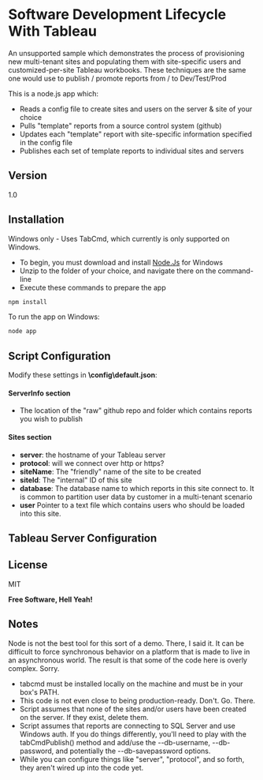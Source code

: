 Software Development Lifecycle With Tableau
=========

An unsupported sample which demonstrates the process of provisioning new multi-tenant sites and populating them with site-specific users and customized-per-site Tableau workbooks. These techniques are the same one would use to publish / promote reports from / to  Dev/Test/Prod

This is a node.js app which: 

  - Reads a config file to create sites and users on the server & site of your choice
  - Pulls "template" reports from a source control system (github)
  - Updates each "template" report with site-specific information specified in the config file
  - Publishes each set of template reports to individual sites and servers
  

 
Version
----

1.0



Installation
--------------
Windows only - Uses TabCmd, which currently is only supported on Windows. 

 - To begin, you must download and install [Node.Js] for Windows
 - Unzip to the folder of your choice, and navigate there on the command-line
 - Execute these commands to prepare the app
 
```sh
npm install 
```


To run the app on Windows:

```sh
node app
```
Script Configuration
-----------

Modify these settings in **\config\default.json**:


#### ServerInfo section

 - The location of the "raw" github repo and folder which contains reports you wish to publish
 
#### Sites section
 - **server**: the hostname of your Tableau server
 - **protocol**: will we connect over http or https?
 - **siteName**: The "friendly" name of the site to be created
 - **siteId**: The "internal" ID of this site
 - **database**: The database name to which reports in this site connect to. It is common to partition user data by customer in a multi-tenant scenario
 - **user** Pointer to a text file which contains users who should be loaded into this site. 

Tableau Server Configuration
----

License
----

MIT


**Free Software, Hell Yeah!**

Notes
----
Node is not the best tool for this sort of a demo. There, I said it. It can be difficult to force synchronous behavior on a platform that is made to live in an asynchronous world. The result is that some of the code here is overly complex. Sorry.

 - tabcmd must be installed locally on the machine and must be in your box's PATH.
 - This code is not even close to being production-ready. Don't. Go. There.
 - Script assumes that none of the sites and/or users have been created on the server. If they exist, delete them.
 - Script assumes that reports are connecting to SQL Server and use Windows auth. If you do things differently, you'll need to play with the tabCmdPublish() method and add/use the --db-username, --db-password, and potentially the --db-savepassword options.
 - While you can configure things like "server", "protocol", and so forth, they aren't wired up into the code yet. 



[Node.js]:http://nodejs.org/


